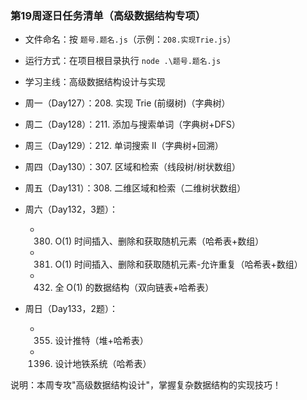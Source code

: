 ### 第19周逐日任务清单（高级数据结构专项）

- 文件命名：按 `题号.题名.js`（示例：`208.实现Trie.js`）
- 运行方式：在项目根目录执行 `node .\题号.题名.js`
- 学习主线：高级数据结构设计与实现

- 周一（Day127）：208. 实现 Trie (前缀树)（字典树）
- 周二（Day128）：211. 添加与搜索单词（字典树+DFS）
- 周三（Day129）：212. 单词搜索 II（字典树+回溯）
- 周四（Day130）：307. 区域和检索（线段树/树状数组）
- 周五（Day131）：308. 二维区域和检索（二维树状数组）

- 周六（Day132，3题）：
  - 380. O(1) 时间插入、删除和获取随机元素（哈希表+数组）
  - 381. O(1) 时间插入、删除和获取随机元素-允许重复（哈希表+数组）
  - 432. 全 O(1) 的数据结构（双向链表+哈希表）

- 周日（Day133，2题）：
  - 355. 设计推特（堆+哈希表）
  - 1396. 设计地铁系统（哈希表）

说明：本周专攻"高级数据结构设计"，掌握复杂数据结构的实现技巧！
